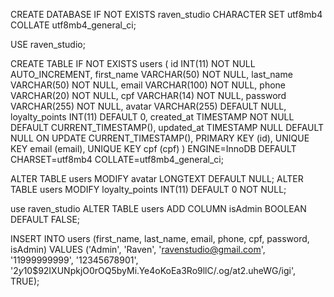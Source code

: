 CREATE DATABASE IF NOT EXISTS raven_studio CHARACTER SET utf8mb4 COLLATE utf8mb4_general_ci;

USE raven_studio;

CREATE TABLE IF NOT EXISTS users (
  id INT(11) NOT NULL AUTO_INCREMENT,
  first_name VARCHAR(50) NOT NULL,
  last_name VARCHAR(50) NOT NULL,
  email VARCHAR(100) NOT NULL,
  phone VARCHAR(20) NOT NULL,
  cpf VARCHAR(14) NOT NULL,
  password VARCHAR(255) NOT NULL,
  avatar VARCHAR(255) DEFAULT NULL,
  loyalty_points INT(11) DEFAULT 0,
  created_at TIMESTAMP NOT NULL DEFAULT CURRENT_TIMESTAMP(),
  updated_at TIMESTAMP NULL DEFAULT NULL ON UPDATE CURRENT_TIMESTAMP(),
  PRIMARY KEY (id),
  UNIQUE KEY email (email),
  UNIQUE KEY cpf (cpf)
) ENGINE=InnoDB DEFAULT CHARSET=utf8mb4 COLLATE=utf8mb4_general_ci;


ALTER TABLE users MODIFY avatar LONGTEXT DEFAULT NULL;
ALTER TABLE users MODIFY loyalty_points INT(11) DEFAULT 0 NOT NULL;

 use raven_studio
ALTER TABLE users ADD COLUMN isAdmin BOOLEAN DEFAULT FALSE;

INSERT INTO users (first_name, last_name, email, phone, cpf, password, isAdmin)
VALUES ('Admin', 'Raven', 'ravenstudio@gmail.com', '11999999999', '12345678901', '$2y$10$92IXUNpkjO0rOQ5byMi.Ye4oKoEa3Ro9llC/.og/at2.uheWG/igi', TRUE);
